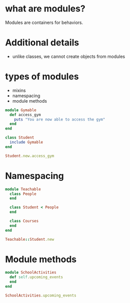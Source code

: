 # what are modules?
Modules are containers for behaviors.
# Additional details
* unlike classes, we cannot create objects from modules
# types of modules
* mixins
* namespacing
* module methods

```ruby
module Gymable
  def access_gym
    puts "You are now able to access the gym"
  end
end

class Student
  include Gymable
end

Student.new.access_gym
```

# Namespacing

```ruby
module Teachable
  class People
  end

  class Student < People
  end

  class Courses
  end
end

Teachable::Student.new
```

# Module methods

```ruby
module SchoolActivities
  def self.upcoming_events
  end
end

SchoolActivities.upcoming_events
```